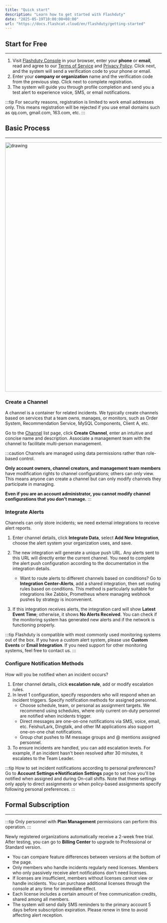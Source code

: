 ```yaml
---
title: "Quick start"
description: "Learn how to get started with Flashduty"
date: "2025-05-19T10:00:00+08:00"
url: "https://docs.flashcat.cloud/en/flashduty/getting-started"
---
```

<!--
## Demo Video
---

<Video src="https://download.flashcat.cloud/%e6%95%b4%e4%bd%93%e6%bc%94%e7%a4%ba.mp4"></Video>

-->

## Start for Free
---

1. Visit [Flashduty Console](https://console.flashcat.cloud/) in your browser, enter your **phone** or **email**, read and agree to our [Terms of Service](https://docs.flashcat.cloud/en/flashduty/user-aggrement?nav=01JCQ7A4N4WRWNXW8EWEHXCMF5) and [Privacy Policy](https://docs.flashcat.cloud/en/flashduty/privacy-policy?nav=01JCQ7A4N4WRWNXW8EWEHXCMF5). Click next, and the system will send a verification code to your phone or email.
2. Enter your **company or organization** name and the verification code from the previous step. Click next to complete registration.
3. The system will guide you through profile completion and send you a test alert to experience voice, SMS, or email notifications.

:::tip
For security reasons, registration is limited to work email addresses only. This means registration will be rejected if you use email domains such as qq.com, gmail.com, 163.com, etc.
:::


## Basic Process
---

<img src="https://download.flashcat.cloud/flashduty/doc/en/fd/getting-1.png" alt="drawing" width="800"/>

### Create a Channel

A channel is a container for related incidents. We typically create channels based on services that a team owns, manages, or monitors, such as Order System, Recommendation Service, MySQL Components, Client A, etc.

Go to the [Channel](https://console.flashcat.cloud/channel) list page, click **Create Channel**, enter an intuitive and concise name and description. Associate a management team with the channel to facilitate multi-person management.

:::caution
Channels are managed using data permissions rather than role-based control.

**Only account owners, channel creators, and management team members** have modification rights to channel configurations; others can only view. This means anyone can create a channel but can only modify channels they participate in managing.

**Even if you are an account administrator, you cannot modify channel configurations that you don't manage.**
:::


### Integrate Alerts

Channels can only store incidents; we need external integrations to receive alert reports.

1. Enter channel details, click **Integrate Data**, select **Add New Integration**, choose the alert system your organization uses, and save.
2. The new integration will generate a unique push URL. Any alerts sent to this URL will directly enter the current channel. You need to complete the alert push configuration according to the documentation in the integration details.
    
    - Want to route alerts to different channels based on conditions? Go to **Integration Center-Alerts**, add a shared integration, then set routing rules based on conditions. This method is particularly suitable for integrations like Zabbix, Prometheus where managing webhook pushes by strategy is inconvenient.
    
3. If this integration receives alerts, the integration card will show **Latest Event Time**; otherwise, it shows **No Alerts Received**. You can check if the monitoring system has generated new alerts and if the network is functioning properly.


:::tip
Flashduty is compatible with most commonly used monitoring systems out of the box. If you have a custom alert system, please use **Custom Events** or **Email Integration**. If you need support for other monitoring systems, feel free to contact us.
:::

### Configure Notification Methods

How will you be notified when an incident occurs?

1. Enter channel details, click **escalation rule**, add or modify escalation rules.
2. In level 1 configuration, specify responders who will respond when an incident triggers. Specify notification methods for assigned personnel.
    - Choose schedule, team, or personal as assignment targets. We recommend using schedules, where only current on-duty personnel are notified when incidents trigger.
    - Direct messages are one-on-one notifications via SMS, voice, email, etc. Feishu/Lark, Dingtalk, and other IM applications also support one-on-one chat notifications.
    - Group chat pushes to IM message groups and @ mentions assigned personnel.
4. To ensure incidents are handled, you can add escalation levels. For example, if an incident hasn't been resolved after 30 minutes, it escalates to the Team Leader.

:::tip
How to set incident notifications according to personal preferences?
Go to **Account Settings=>Notification Settings** page to set how you'll be notified when assigned and during On-call shifts. Note that these settings only apply to direct assignments or when policy-based assignments specify following personal preferences.
:::

## Formal Subscription
---

:::tip
Only personnel with **Plan Management** permissions can perform this operation.
:::

Newly registered organizations automatically receive a 2-week free trial. After testing, you can go to **Billing Center** to upgrade to Professional or Standard version.

- You can compare feature differences between versions at the bottom of the page.
- Only members who handle incidents regularly need licenses. Members who only passively receive alert notifications don't need licenses.
- If licenses are insufficient, members without licenses cannot view or handle incidents. You can purchase additional licenses through the console at any time for immediate effect.
- Each license includes a certain amount of free communication credits, shared among all members.
- The system will send daily SMS reminders to the primary account 5 days before subscription expiration. Please renew in time to avoid affecting alert reception.